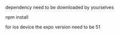 dependency need to be downloaded by yourselves

npm install

for ios device the expo version need to be 51
